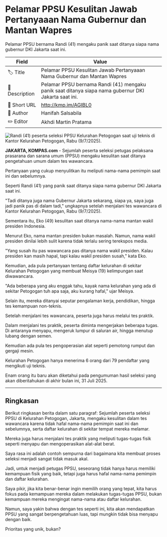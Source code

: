 # Pelamar PPSU Kesulitan Jawab Pertanyaaan Nama Gubernur dan Mantan Wapres

Pelamar PPSU bernama Randi (41) mengaku panik saat ditanya siapa nama gubernur DKI Jakarta saat ini.

| Field         | Value                                                       |
|---------------|-------------------------------------------------------------|
| 🏷️ Title       | Pelamar PPSU Kesulitan Jawab Pertanyaaan Nama Gubernur dan Mantan Wapres |
| 📝 Description | Pelamar PPSU bernama Randi (41) mengaku panik saat ditanya siapa nama gubernur DKI Jakarta saat ini. |
| 🔗 Short URL   | http://kmp.im/AGIBL0 |
| 👤 Author      | Hanifah Salsabila |
| ✏️ Editor      | Akhdi Martin Pratama |

![Randi (41) peserta seleksi PPSU Kelurahan Petogogan saat uji teknis di Kantor Kelurahan Petogogan, Rabu (9/7/2025).](https://asset.kompas.com/crops/iekqzIAy58rTGkWCbZD47cJuOVE=/0x0:0x0/750x500/data/photo/2025/07/09/686e77cbb6d71.jpeg)

**JAKARTA, KOMPAS.com** - Sejumlah peserta seleksi petugas pelaksana prasarana dan sarana umum (PPSU) mengaku kesulitan saat ditanya pengetahuan umum dalam tes wawancara.

Pertanyaan yang cukup menyulitkan itu meliputi nama-nama pemimpin saat ini dan sebelumnya.

Seperti Randi (41) yang panik saat ditanya siapa nama gubernur DKI Jakarta saat ini.

"Tadi ditanya juga nama Gubernur Jakarta sekarang, siapa ya, saya juga jadi panik pas di dalam tadi," ungkapnya setelah menjalani tes wawancara di Kantor Kelurahan Petogogan, Rabu (9/7/2025).

Sementara itu, Eko (49) kesulitan saat ditanya nama-nama mantan wakil presiden Indonesia.

Menurut Eko, nama mantan presiden bukan masalah. Namun, nama wakil presiden dinilai lebih sulit karena tidak terlalu sering terekspos media.

"Yang susah itu pas wawancara pas ditanya nama wakil presiden. Kalau presiden kan masih hapal, tapi kalau wakil presiden susah," kata Eko.

Kemudian, ada pula pertanyaan tentang daftar kelurahan di sekitar Kelurahan Petogogan yang membuat Meisya (19) kelimpungan saat diwawancara.

"Ada beberapa yang aku enggak tahu, kayak nama kelurahan yang ada di sekitar Petogogan tuh apa saja, aku kurang hafal," ujar Meisya.

Selain itu, mereka ditanyai seputar pengalaman kerja, pendidikan, hingga tes kemampuan non-teknis.

Setelah menjalani tes wawancara, peserta juga harus melalui tes praktik.

Dalam menjalani tes praktik, peserta diminta mengerjakan beberapa tugas. Di antaranya menyapu, mengeruk lumpur di saluran air, hingga menutup lubang dengan semen.

Kemudian ada pula tes pengoperasian alat seperti pemotong rumput dan gergaji mesin.

Kelurahan Petogogan hanya menerima 6 orang dari 79 pendaftar yang mengikuti uji teknis.

Enam orang itu baru akan diketahui pada pengumuman hasil seleksi yang akan diberitahukan di akhir bulan ini, 31 Juli 2025.

---
## Ringkasan

Berikut ringkasan berita dalam satu paragraf: Sejumlah peserta seleksi PPSU di Kelurahan Petogogan, Jakarta, mengaku kesulitan dalam tes wawancara karena tidak hafal nama-nama pemimpin saat ini dan sebelumnya, serta daftar kelurahan di sekitar tempat mereka melamar.

 Mereka juga harus menjalani tes praktik yang meliputi tugas-tugas fisik seperti menyapu dan mengoperasikan alat-alat berat.



Saya rasa ini adalah contoh sempurna dari bagaimana kita membuat proses seleksi menjadi sangat tidak masuk akal.

 Jadi, untuk menjadi petugas PPSU, seseorang tidak hanya harus memiliki kemampuan fisik yang baik, tetapi juga harus hafal nama-nama pemimpin dan daftar kelurahan.

 Saya pikir, jika kita benar-benar ingin memilih orang yang tepat, kita harus fokus pada kemampuan mereka dalam melakukan tugas-tugas PPSU, bukan kemampuan mereka mengingat nama-nama atau daftar kelurahan.

 Namun, saya yakin bahwa dengan tes seperti ini, kita akan mendapatkan PPSU yang sangat berpengetahuan luas, tapi mungkin tidak bisa menyapu dengan baik.

 Prioritas yang unik, bukan?
